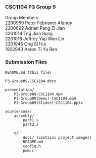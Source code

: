 ### CSC1104 P3 Group 9
<p>
Group Members:<br>
2200959  Peter Febrianto Afandy<br>
2200692  Adrian Pang Zi Jian<br>
2201014  Tng Jian Rong<br>
2201018  Jeffrey Yap Wan Lin<br>
2201945  Ong Si Hui<br>
1902943  Aaron Ti Yu Ren<br>
</p>

### Submission Files
```
README.md (this file)

P3-Group09-CSC1104.docx

presentation/
    P3-Group09-CSC1104.mp4
    P3-Group09(Demo)-CSC1104.mp4
    P3-Group09(Slides)-CSC1104.pptx

source-code/
    assembly/
        part1.s
        part2.s

    c/
        docs/ (contains project images)
        README.md
        config.h
        pwm.c
```
